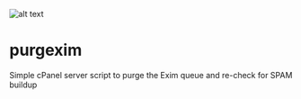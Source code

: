 ![alt text](https://intergenstudios.com/Downloads/InterGenStudios.png "InterGenStudios")

# purgexim
Simple cPanel server script to purge the Exim queue and re-check for SPAM buildup
